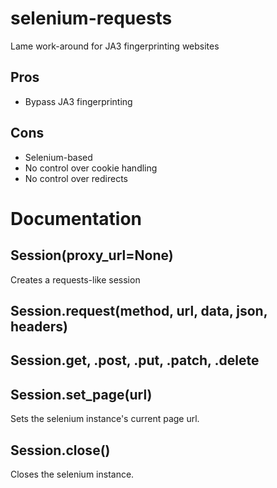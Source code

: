 # selenium-requests
Lame work-around for JA3 fingerprinting websites

## Pros
- Bypass JA3 fingerprinting

## Cons
- Selenium-based
- No control over cookie handling
- No control over redirects

# Documentation

## Session(proxy_url=None)
Creates a requests-like session

## Session.request(method, url, data, json, headers)

## Session.get, .post, .put, .patch, .delete

## Session.set_page(url)
Sets the selenium instance's current page url.

## Session.close()
Closes the selenium instance.
